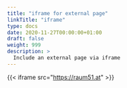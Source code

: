 ```yaml
---
title: "iframe for external page"
linkTitle: "iframe"
type: docs
date: 2020-11-27T00:00:00+01:00
draft: false
weight: 999
description: >
  Include an external page via iframe
---
```


{{< iframe src="https://raum51.at" >}}
